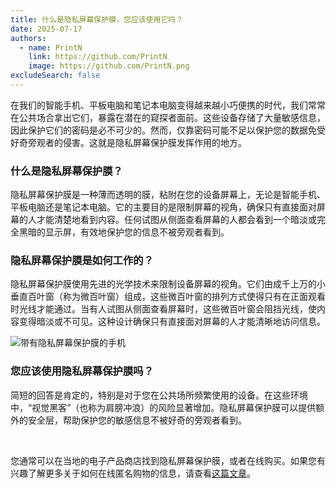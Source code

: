```yaml
---
title: 什么是隐私屏幕保护膜，您应该使用它吗？
date: 2025-07-17
authors:
  - name: PrintN
    link: https://github.com/PrintN
    image: https://github.com/PrintN.png
excludeSearch: false
---
```

在我们的智能手机、平板电脑和笔记本电脑变得越来越小巧便携的时代，我们常常在公共场合拿出它们，暴露在潜在的窥探者面前。这些设备存储了大量敏感信息，因此保护它们的密码是必不可少的。然而，仅靠密码可能不足以保护您的数据免受好奇旁观者的侵害。这就是隐私屏幕保护膜发挥作用的地方。

### 什么是隐私屏幕保护膜？
隐私屏幕保护膜是一种薄而透明的膜，粘附在您的设备屏幕上，无论是智能手机、平板电脑还是笔记本电脑。它的主要目的是限制屏幕的视角，确保只有直接面对屏幕的人才能清楚地看到内容。任何试图从侧面查看屏幕的人都会看到一个暗淡或完全黑暗的显示屏，有效地保护您的信息不被旁观者看到。

### 隐私屏幕保护膜是如何工作的？
隐私屏幕保护膜使用先进的光学技术来限制设备屏幕的视角。它们由成千上万的小垂直百叶窗（称为微百叶窗）组成，这些微百叶窗的排列方式使得只有在正面观看时光线才能通过。当有人试图从侧面查看屏幕时，这些微百叶窗会阻挡光线，使内容变得暗淡或不可见。这种设计确保只有直接面对屏幕的人才能清晰地访问信息。

![带有隐私屏幕保护膜的手机](../../images/articles/what-is-a-privacy-screen-protector-and-should-you-use-one/phone-with-privacy-screen.webp)

### 您应该使用隐私屏幕保护膜吗？
简短的回答是肯定的，特别是对于您在公共场所频繁使用的设备。在这些环境中，“视觉黑客”（也称为肩膀冲浪）的风险显著增加。隐私屏幕保护膜可以提供额外的安全层，帮助保护您的敏感信息不被好奇的旁观者看到。

<br>

您通常可以在当地的电子产品商店找到隐私屏幕保护膜，或者在线购买。如果您有兴趣了解更多关于如何在线匿名购物的信息，请查看[这篇文章](/articles/cryptocurrency-and-anonymity-a-guide-to-buying-things-without-a-trace/)。